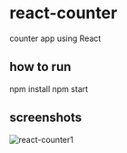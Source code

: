 # react-counter
counter app using React

## how to run
npm install
npm start

## screenshots
![react-counter1](https://user-images.githubusercontent.com/43423115/93505693-2fb9de00-f8e9-11ea-8f8d-8a430aa7e2b8.png)
